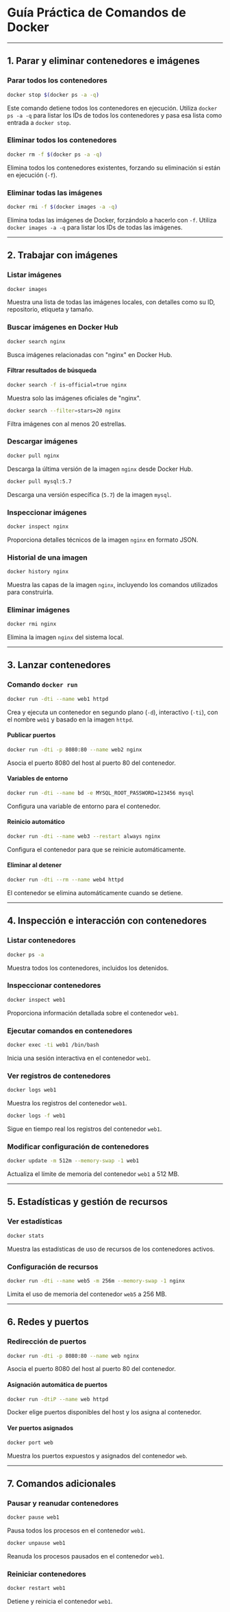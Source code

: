 # Guía Práctica de Comandos de Docker

---

## 1. Parar y eliminar contenedores e imágenes

### Parar todos los contenedores
```bash
docker stop $(docker ps -a -q)
```
Este comando detiene todos los contenedores en ejecución. Utiliza `docker ps -a -q` para listar los IDs de todos los contenedores y pasa esa lista como entrada a `docker stop`.

### Eliminar todos los contenedores
```bash
docker rm -f $(docker ps -a -q)
```
Elimina todos los contenedores existentes, forzando su eliminación si están en ejecución (`-f`).

### Eliminar todas las imágenes
```bash
docker rmi -f $(docker images -a -q)
```
Elimina todas las imágenes de Docker, forzándolo a hacerlo con `-f`. Utiliza `docker images -a -q` para listar los IDs de todas las imágenes.

---

## 2. Trabajar con imágenes

### Listar imágenes
```bash
docker images
```
Muestra una lista de todas las imágenes locales, con detalles como su ID, repositorio, etiqueta y tamaño.

### Buscar imágenes en Docker Hub
```bash
docker search nginx
```
Busca imágenes relacionadas con "nginx" en Docker Hub.

#### Filtrar resultados de búsqueda
```bash
docker search -f is-official=true nginx
```
Muestra solo las imágenes oficiales de "nginx".

```bash
docker search --filter=stars=20 nginx
```
Filtra imágenes con al menos 20 estrellas.

### Descargar imágenes
```bash
docker pull nginx
```
Descarga la última versión de la imagen `nginx` desde Docker Hub.

```bash
docker pull mysql:5.7
```
Descarga una versión específica (`5.7`) de la imagen `mysql`.

### Inspeccionar imágenes
```bash
docker inspect nginx
```
Proporciona detalles técnicos de la imagen `nginx` en formato JSON.

### Historial de una imagen
```bash
docker history nginx
```
Muestra las capas de la imagen `nginx`, incluyendo los comandos utilizados para construirla.

### Eliminar imágenes
```bash
docker rmi nginx
```
Elimina la imagen `nginx` del sistema local.

---

## 3. Lanzar contenedores

### Comando `docker run`
```bash
docker run -dti --name web1 httpd
```
Crea y ejecuta un contenedor en segundo plano (`-d`), interactivo (`-ti`), con el nombre `web1` y basado en la imagen `httpd`.

#### Publicar puertos
```bash
docker run -dti -p 8080:80 --name web2 nginx
```
Asocia el puerto 8080 del host al puerto 80 del contenedor.

#### Variables de entorno
```bash
docker run -dti --name bd -e MYSQL_ROOT_PASSWORD=123456 mysql
```
Configura una variable de entorno para el contenedor.

#### Reinicio automático
```bash
docker run -dti --name web3 --restart always nginx
```
Configura el contenedor para que se reinicie automáticamente.

#### Eliminar al detener
```bash
docker run -dti --rm --name web4 httpd
```
El contenedor se elimina automáticamente cuando se detiene.

---

## 4. Inspección e interacción con contenedores

### Listar contenedores
```bash
docker ps -a
```
Muestra todos los contenedores, incluidos los detenidos.

### Inspeccionar contenedores
```bash
docker inspect web1
```
Proporciona información detallada sobre el contenedor `web1`.

### Ejecutar comandos en contenedores
```bash
docker exec -ti web1 /bin/bash
```
Inicia una sesión interactiva en el contenedor `web1`.

### Ver registros de contenedores
```bash
docker logs web1
```
Muestra los registros del contenedor `web1`.

```bash
docker logs -f web1
```
Sigue en tiempo real los registros del contenedor `web1`.

### Modificar configuración de contenedores
```bash
docker update -m 512m --memory-swap -1 web1
```
Actualiza el límite de memoria del contenedor `web1` a 512 MB.

---

## 5. Estadísticas y gestión de recursos

### Ver estadísticas
```bash
docker stats
```
Muestra las estadísticas de uso de recursos de los contenedores activos.

### Configuración de recursos
```bash
docker run -dti --name web5 -m 256m --memory-swap -1 nginx
```
Limita el uso de memoria del contenedor `web5` a 256 MB.

---

## 6. Redes y puertos

### Redirección de puertos
```bash
docker run -dti -p 8080:80 --name web nginx
```
Asocia el puerto 8080 del host al puerto 80 del contenedor.

#### Asignación automática de puertos
```bash
docker run -dtiP --name web httpd
```
Docker elige puertos disponibles del host y los asigna al contenedor.

#### Ver puertos asignados
```bash
docker port web
```
Muestra los puertos expuestos y asignados del contenedor `web`.

---

## 7. Comandos adicionales

### Pausar y reanudar contenedores
```bash
docker pause web1
```
Pausa todos los procesos en el contenedor `web1`.

```bash
docker unpause web1
```
Reanuda los procesos pausados en el contenedor `web1`.

### Reiniciar contenedores
```bash
docker restart web1
```
Detiene y reinicia el contenedor `web1`.
